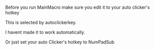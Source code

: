 Before you run MainMacro make sure you edit it to your auto clicker's hotkey 

This is selected by autoclickerkey.

I havent made it to work automatically.

Or just set your auto Clicker's hotkey to NumPadSub
